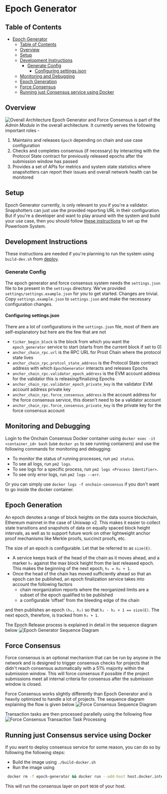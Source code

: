 # Epoch Generator

## Table of Contents

- [Epoch Generator](#epoch-generator)
  - [Table of Contents](#table-of-contents)
  - [Overview](#overview)
  - [Setup](#setup)
  - [Development Instructions](#development-instructions)
    - [Generate Config](#generate-config)
      - [Configuring settings.json](#configuring-settingsjson)
  - [Monitoring and Debugging](#monitoring-and-debugging)
  - [Epoch Generation](#epoch-generation)
  - [Force Consensus](#force-consensus)
  - [Running just Consensus service using Docker](#running-just-consensus-service-using-docker)


## Overview

![Overall Architecture](https://github.com/PowerLoom/pooler/raw/main/pooler/static/docs/assets/OverallArchitecture.png)
Epoch Generator and Force Consensus is part of the *Admin Module* in the overall architecture. It currently serves the following important roles -

1. Maintains and releases `Epoch` depending on chain and use case configuration
2. Checks and completes consensus (if necessary) by interacting with the Protocol State contract for previously released epochs after the submission window has passed
3. Provides a set of APIs for metrics and system state statistics where snapshotters can report their issues and overall network health can be monitored

## Setup

Epoch Generator currently, is only relevant to you if you're a validator. Snapshotters can just use the provided reporting URL in their configuration. But if you're a developer and want to play around with the system and build your use case, then you should follow [these instructions](https://github.com/PowerLoom/deploy#instructions-for-code-contributors) to set up the Powerloom System.

## Development Instructions

These instructions are needed if you're planning to run the system using `build-dev.sh` from [deploy](https://github.com/PowerLoom/deploy).

### Generate Config

The epoch generator and force consensus system needs the `settings.json` file to be present in the `settings` directory. We've provided `settings/settings.example.json` for you to get started. Changes are trivial. Copy `settings.example.json` to `settings.json` and make the necessary configuration changes.

#### Configuring settings.json

There are a lot of configurations in the `settings.json` file, most of them are self-explanatory but here are the few that are not
- `ticker_begin_block` is the block from which you want the `epoch_generator` service to start (starts from the current block if set to 0)
- `anchor_chain_rpc.url` is the RPC URL for Prost Chain where the protocol state lives
- `anchor_chain_rpc.protcol_state_address` is the Protocol State contract address with which `EpochGenerator` interacts and releases Epochs
- `anchor_chain_rpc.validator_epoch_address` is the EVM account address for the validator this is releasing/finalizing Epochs
- `anchor_chain_rpc.validator_epoch_private_key` is the validator EVM account address private key
- `anchor_chain_rpc.force_consensus_address` is the account address for the force consensus service, this doesn't need to be a validator account
- `anchor_chain_rpc.force_consensus_private_key` is the private key for the force consensus account

## Monitoring and Debugging

Login to the Onchain Consensus Docker container using `docker exec -it <container_id> bash` (use `docker ps` to see running containers) and use the following commands for monitoring and debugging:

- To monitor the status of running processes, run `pm2 status`.
- To see all logs, run `pm2 logs`.
- To see logs for a specific process, run `pm2 logs <Process Identifier>`.
- To see only error logs, run `pm2 logs --err`.

Or you can simply use `docker logs -f onchain-consensus` if you don't want to go inside the docker container.
## Epoch Generation

An epoch denotes a range of block heights on the data source blockchain, Ethereum mainnet in the case of Uniswap v2. This makes it easier to collect state transitions and snapshots of data on equally spaced block height intervals, as well as to support future work on other lightweight anchor proof mechanisms like Merkle proofs, succinct proofs, etc.

The size of an epoch is configurable. Let that be referred to as `size(E)`.

- A service keeps track of the head of the chain as it moves ahead, and a marker `h₀` against the max block height from the last released epoch. This makes the beginning of the next epoch, `h₁ = h₀ + 1`.
- Once the head of the chain has moved sufficiently ahead so that an epoch can be published, an epoch finalization service takes into account the following factors
    - chain reorganization reports where the reorganized limits are a subset of the epoch qualified to be published
    - a configurable ‘offset’ from the bleeding edge of the chain

 and then publishes an epoch `(h₁, h₂)` so that `h₂ - h₁ + 1 == size(E)`. The next epoch, therefore, is tracked from `h₂ + 1`.

The Epoch Release process is explained in detail in the sequence diagram below
![Epoch Generator Sequence Diagram](/docs/images/epoch_generator.png)

## Force Consensus

Force consensus is an optional mechanism that can be run by anyone in the network and is designed to trigger consensus checks for projects that didn't reach consensus automatically with a 51% majority within the submission window. This will force consensus if possible if the project submissions meet all internal criteria for consensus after the submission window is closed.

Force Consensus works slightly differently than Epoch Generator and is heavily optimized to handle a lot of projects. The sequence diagram explaining the flow is given below
![Force Consensus Sequence Diagram](/docs/images/force_consensus.png)

Transaction tasks are then processed parallelly using the following flow
![Force Consensus Transaction Task Processing](/docs/images/txn_task.png)
## Running just Consensus service using Docker
If you want to deploy consensus service for some reason, you can do so by following the following steps:

- Build the image using `./build-docker.sh`
- Run the image using
```bash
 docker rm -f epoch-generator && docker run --add-host host.docker.internal:host-gateway -p 8080:8080 --name onchain-consensus -d powerloom-onchain-consensus:latest && docker logs -f epoch-generator
 ```
This will run the consensus layer on port `9030` of your host.


